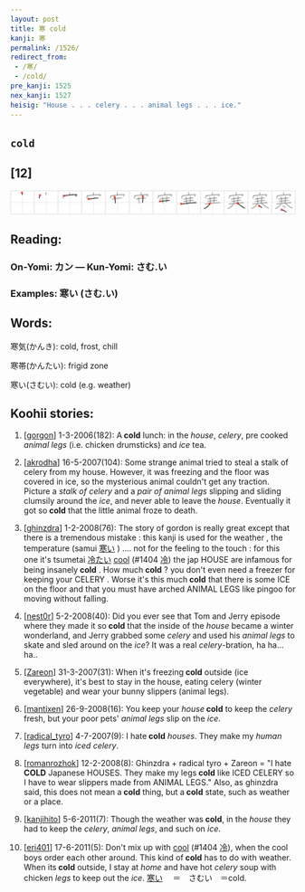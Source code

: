 ```yaml
---
layout: post
title: 寒 cold
kanji: 寒
permalink: /1526/
redirect_from:
 - /寒/
 - /cold/
pre_kanji: 1525
nex_kanji: 1527
heisig: "House . . . celery . . . animal legs . . . ice."
---
```


## `cold`

## [12]

<div class="stroke"><img src="../images/E5AF92.png" /></div>

## Reading:

### On-Yomi: カン &mdash; Kun-Yomi: さむ.い

### Examples: 寒い (さむ.い)

## Words:

寒気(かんき): cold, frost, chill

寒帯(かんたい): frigid zone

寒い(さむい): cold (e.g. weather)

## Koohii stories:

1) [<a href="http://kanji.koohii.com/profile/gorgon">gorgon</a>] 1-3-2006(182): A<strong> cold</strong> lunch: in the <em>house</em>, <em>celery</em>, pre cooked <em>animal legs</em> (i.e. chicken drumsticks) and <em>ice</em> tea. 

2) [<a href="http://kanji.koohii.com/profile/akrodha">akrodha</a>] 16-5-2007(104): Some strange animal tried to steal a stalk of celery from my house. However, it was freezing and the floor was covered in ice, so the mysterious animal couldn&#039;t get any traction. Picture a <em>stalk of celery</em> and a <em>pair of animal legs</em> slipping and sliding clumsily around the <em>ice</em>, and never able to leave the <em>house</em>. Eventually it got so<strong> cold</strong> that the little animal froze to death. 

3) [<a href="http://kanji.koohii.com/profile/ghinzdra">ghinzdra</a>] 1-2-2008(76): The story of gordon is really great except that there is a tremendous mistake : this kanji is used for the weather , the temperature (samui   <a href="http://jisho.org/kanji/details/寒い">寒い</a>   ) .... not for the feeling to the touch : for this one it&#039;s tsumetai   <a href="http://jisho.org/kanji/details/冷たい">冷たい</a>   <a href="../1404">cool</a> <span class="index">(#1404 <a href="http://jisho.org/kanji/details/冷">冷</a>)</span> the jap HOUSE are infamous for being insanely<strong> cold</strong> . How much<strong> cold</strong> ? you don&#039;t even need a freezer for keeping your CELERY . Worse it&#039;s this much<strong> cold</strong> that there is some ICE on the floor and that you must have arched ANIMAL LEGS like pingoo for moving without falling. 

4) [<a href="http://kanji.koohii.com/profile/nest0r">nest0r</a>] 5-2-2008(40): Did you ever see that Tom and Jerry episode where they made it so<strong> cold</strong> that the inside of the <em>house</em> became a winter wonderland, and Jerry grabbed some <em>celery</em> and used his <em>animal legs</em> to skate and sled around on the <em>ice</em>? It was a real <em>celery</em>-bration, ha ha... ha.. 

5) [<a href="http://kanji.koohii.com/profile/Zareon">Zareon</a>] 31-3-2007(31): When it&#039;s freezing<strong> cold</strong> outside (ice everywhere), it&#039;s best to stay in the house, eating celery (winter vegetable) and wear your bunny slippers (animal legs). 

6) [<a href="http://kanji.koohii.com/profile/mantixen">mantixen</a>] 26-9-2008(16): You keep your <em>house</em><strong> cold</strong> to keep the <em>celery</em> fresh, but your poor pets&#039; <em>animal legs</em> slip on the <em>ice</em>. 

7) [<a href="http://kanji.koohii.com/profile/radical_tyro">radical_tyro</a>] 4-7-2007(9): I hate<strong> cold</strong> <em>houses</em>. They make my <em>human legs</em> turn into <em>iced</em> <em>celery</em>. 

8) [<a href="http://kanji.koohii.com/profile/romanrozhok">romanrozhok</a>] 12-2-2008(8): Ghinzdra + radical tyro + Zareon = &quot;I hate<strong> COLD</strong> Japanese HOUSES. They make my legs<strong> cold</strong> like ICED CELERY so I have to wear slippers made from ANIMAL LEGS.&quot; Also, as ghinzdra said, this does not mean a<strong> cold</strong> thing, but a<strong> cold</strong> state, such as weather or a place. 

9) [<a href="http://kanji.koohii.com/profile/kanjihito">kanjihito</a>] 5-6-2011(7): Though the weather was<strong> cold</strong>, in the <em>house</em> they had to keep the <em>celery</em>, <em>animal legs</em>, and such on <em>ice</em>. 

10) [<a href="http://kanji.koohii.com/profile/eri401">eri401</a>] 17-6-2011(5): Don&#039;t mix up with <a href="../1404">cool</a> <span class="index">(#1404 <a href="http://jisho.org/kanji/details/冷">冷</a>)</span>, when the cool boys order each other around. This kind of<strong> cold</strong> has to do with weather. When its<strong> cold</strong> outside, I stay at <em>home</em> and have hot <em>celery</em> soup with chicken <em>legs</em> to keep out the <em>ice</em>.   <a href="http://jisho.org/kanji/details/寒い">寒い</a>  　＝　さむい　＝cold. 
